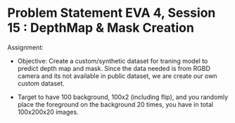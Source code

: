# Problem Statement EVA 4, Session 15 : DepthMap & Mask Creation

Assignment: 

- Objective: Create a custom/synthetic dataset for traning model to predict depth map and mask. Since the data needed is from RGBD camera and its not available in public dataset, we are create our own custom dataset.

- Target to have 100 background, 100x2 (including flip), and you randomly place the foreground on the background 20 times, you have in total 100x200x20 images. 

